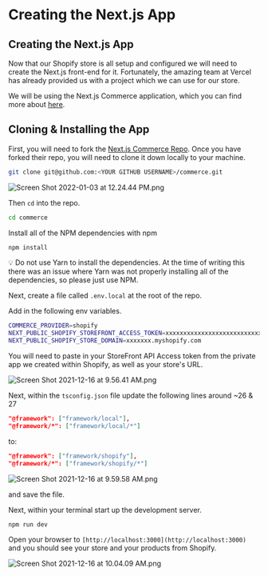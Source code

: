# Creating the Next.js App

## Creating the Next.js App

Now that our Shopify store is all setup and configured we will need to create the Next.js front-end for it. Fortunately, the amazing team at Vercel has already provided us with a project which we can use for our store. 

We will be using the Next.js Commerce application, which you can find more about [here](https://nextjs.org/commerce).

## Cloning & Installing the App

First, you will need to fork the [Next.js Commerce Repo](https://github.com/vercel/commerce). Once you have forked their repo, you will need to clone it down locally to your machine.

```bash
git clone git@github.com:<YOUR GITHUB USERNAME>/commerce.git
```

![Screen Shot 2022-01-03 at 12.24.44 PM.png](Creating%20t%20f2f7b/Screen_Shot_2022-01-03_at_12.24.44_PM.png)

Then `cd` into the repo.

```bash
cd commerce
```

Install all of the NPM dependencies with npm

```bash
npm install
```

<aside>
💡 Do not use Yarn to install the dependencies. At the time of writing this there was an issue where Yarn was not properly installing all of the dependencies, so please just use NPM.

</aside>

Next, create a file called `.env.local` at the root of the repo.

Add in the following env variables.

```bash
COMMERCE_PROVIDER=shopify
NEXT_PUBLIC_SHOPIFY_STOREFRONT_ACCESS_TOKEN=xxxxxxxxxxxxxxxxxxxxxxxxxxxx
NEXT_PUBLIC_SHOPIFY_STORE_DOMAIN=xxxxxxx.myshopify.com
```

You will need to paste in your StoreFront API Access token from the private app we created within Shopify, as well as your store's URL.

![Screen Shot 2021-12-16 at 9.56.41 AM.png](Creating%20t%20f2f7b/Screen_Shot_2021-12-16_at_9.56.41_AM.png)

Next, within the `tsconfig.json` file update the following lines around ~26 & 27

```json
"@framework": ["framework/local"],
"@framework/*": ["framework/local/*"]
```

to:

```json
"@framework": ["framework/shopify"],
"@framework/*": ["framework/shopify/*"]
```

![Screen Shot 2021-12-16 at 9.59.58 AM.png](Creating%20t%20f2f7b/Screen_Shot_2021-12-16_at_9.59.58_AM.png)

and save the file.

Next, within your terminal start up the development server.

```bash
npm run dev
```

Open your browser to `[http://localhost:3000](http://localhost:3000)` and you should see your store and your products from Shopify.

![Screen Shot 2021-12-16 at 10.04.09 AM.png](Creating%20t%20f2f7b/Screen_Shot_2021-12-16_at_10.04.09_AM.png)